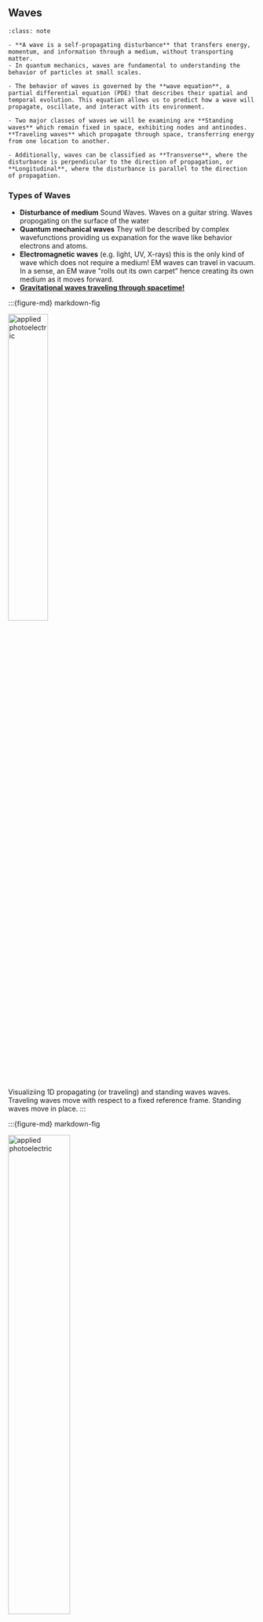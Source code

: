 
## Waves

```{admonition} What you need to know
:class: note

- **A wave is a self-propagating disturbance** that transfers energy, momentum, and information through a medium, without transporting matter. 
- In quantum mechanics, waves are fundamental to understanding the behavior of particles at small scales.

- The behavior of waves is governed by the **wave equation**, a partial differential equation (PDE) that describes their spatial and temporal evolution. This equation allows us to predict how a wave will propagate, oscillate, and interact with its environment.

- Two major classes of waves we will be examining are **Standing waves** which remain fixed in space, exhibiting nodes and antinodes. **Traveling waves** which propagate through space, transferring energy from one location to another.

- Additionally, waves can be classified as **Transverse**, where the disturbance is perpendicular to the direction of propagation, or **Longitudinal**, where the disturbance is parallel to the direction of propagation.
```


### Types of Waves

- **Disturbance of medium** Sound Waves. Waves on a guitar string. Waves propogating on the surface of the water
- **Quantum mechanical waves** They will be described by complex wavefunctions providing us expanation for the wave like behavior electrons and atoms. 
- **Electromagnetic waves** (e.g. light, UV, X-rays) this is the only kind of wave which does not require a medium! EM waves can travel in vacuum. In a sense, an EM wave "rolls out its own carpet” hence creating its own medium as it moves forward. 
- [**Gravitational waves traveling through spacetime!**]((https://www.youtube.com/watch?v=xj6vV3T4ok8)) 


:::{figure-md} markdown-fig

<img src="./images/propage_stand.gif" alt="applied photoelectric" class="bg-primary mb-1" width="40%">

Visualiziing 1D propagating (or traveling) and standing waves waves. Traveling waves move with respect to a fixed reference frame. Standing waves move in place. 
:::

:::{figure-md} markdown-fig

<img src="https://media.giphy.com/media/og52So0BUmZVe/giphy.gif" alt="applied photoelectric" class="bg-primary mb-1" width="50%">

Transverse waves carry distrubance perpendicular to the direction of wave propogation. Longitudinal waves carry disturbance along the direction of wave propogation. 
:::


### Defining wave mathematically  

- Since wave is a moving disturbance $u$, we describe this disturbance (e.g. vertical displacement) by specifying change of disturbance as a function of space $x$ and time $t$ via some mathematical function $f$: 

$$u = f(x, t)$$

- Imagine surfing on an ocean wave. For an observer (surfer) standing on a wave the wave stands still at the same coordinate $x'$. 
- For the observer standing on the shore the coordinate x of wave front moves away with a constant velocity: 

$$x=x'+vt$$

- Assuming that shape of the wave stays the same we can express the motion of wave in the reference frame of the still observer: 

$$f(x,t)=f(x')$$

$$u(x,t) = f(x-vt)$$


### Periodic traveling waves.

:::{figure-md} markdown-fig

<img src="./images/lec5_Introwave.jpg" alt="applied photoelectric" class="bg-primary mb-1" width="50%">

Wave that is periodic in space and time
:::

- We will be working a lot with periodic waves that have a periodic shape hence can be described by sine or cosine or their combination. Here is a general expression of sin wave: 

$$y(x,t)= A \sin(kx+\phi)$$

- Let us now turn this sinusoidal form into a wave traveling along x axis:

$$
y(x,t)= A \sin(k(x-vt)+\phi)=A \sin(kx-\omega t+\phi)
$$

- **Amplitude** $A$: specifies maximum disturbance. 
- **Wave number** $k$: specifies periodicity in space.
- **Angular frequency** $\omega=kv$: specifies periodicity in time.
- **Initial phase** $\phi$: initial phase. E.g where does wave start at $t=0$ $x=0$ often we just set $\phi=0$.

- When describing waves it is much more convenient to work with complex representation. One can always extract real or imaginary part after calculations. 

:::{admonition} **Complex exponential representation of waves**
:class: warning

$$u(x,t) = Ae^{i(kx-\omega t)}$$

:::


### Wave equation. 

- We obtain equation of motion by using the chain rule and taking partial derivatives of $u$ with respect to $x$ and $t$.

:::{admonition} **Waves satisfy a wave equation**
:class: dropdown, tip

 - take two derivatives with respect to $t$

$$u_{xx}^{''} = (ik)^2 u = -k^2u$$

- take two derivatives with respect to $x$

$$u_{tt}^{''} = (-i\omega)^2 u= -\omega^2u$$

- Now take the ration to replace u:


$$\frac{u_{xx}^{''}}{u_{tt}^{''}}  = \frac{k^2}{\omega^2} = \frac{1}{v^2}$$

$$u_{xx}^{''} = \frac{1}{v^2}u_{tt}^{''} $$

:::

- Just as in classical mechanics we need to take second derivative in order to get the equation of motion that is determined by initial position and velocity. By using the chain rule and taking one more derivative with respect to $x$ and $t$ we obtain:


:::{admonition}
:class: important

$$\frac{\partial^2 u(x,t)}{\partial x^2 } = \frac{1}{v^2}\frac{\partial^2 u(x,t)}{\partial t^2}$$ 

:::

- We just obtained a 1D classical wave equation. Solutions of this equation are functions of time and space called wave functions. 

### Combinding waves: interference

- We are often interested in the result of multiple waves interacting with one another which can be described mathematically when we add up waves. 

- Combinging waves creates a new wave that again obyes wave equation. This known as the **linear superposition principle**  if waves $u_A$ and $u_B$ are both solutions of the wave equation, then so is a wave $u_C = u_A + u_B$.


- **Interference** – a phenomenon of combining waves which results in a new wave of greater, lower, or the same amplitude.

:::{figure-md} markdown-fig

<img src="https://media.giphy.com/media/F3RijSq6e8fi8/giphy.gif" alt="applied photoelectric" class="bg-primary mb-1" width="70%">

Illustration of wave interference
:::



:::{admonition} **Wave interference: derivation**
:class: dropdown, tip

Consider two waves with the same wave number $k$ and angular frequency $\omega$, but with different phases $\phi_1$ and $\phi_2$. These two waves are given by:

$$
\Psi_1(x,t) = e^{i(kx - \omega t + \phi_1)}
$$

$$
\Psi_2(x,t) = e^{i(kx - \omega t + \phi_2)}
$$

To find the total wave function, we sum these two waves:

$$
\Psi_{\text{total}}(x,t) = \Psi_1(x,t) + \Psi_2(x,t) = e^{i(kx - \omega t + \phi_1)} + e^{i(kx - \omega t + \phi_2)}
$$

We can factor out the common term $e^{i(kx - \omega t)}$:

$$
\Psi_{\text{total}}(x,t) = e^{i(kx - \omega t)} \left( e^{i\phi_1} + e^{i\phi_2} \right)
$$

Next, we use Euler’s formula to express $e^{i\phi_1}$ and $e^{i\phi_2}$ in terms of cosines and sines:

$$
e^{i\phi_1} = \cos(\phi_1) + i\sin(\phi_1)
$$

$$
e^{i\phi_2} = \cos(\phi_2) + i\sin(\phi_2)
$$

So, the sum becomes:

$$
e^{i\phi_1} + e^{i\phi_2} = \left( \cos(\phi_1) + \cos(\phi_2) \right) + i \left( \sin(\phi_1) + \sin(\phi_2) \right)
$$

Thus, the total wave is:

$$
\Psi_{\text{total}}(x,t) = e^{i(kx - \omega t)} \left[ \left( \cos(\phi_1) + \cos(\phi_2) \right) + i \left( \sin(\phi_1) + \sin(\phi_2) \right) \right]
$$

- This expression describes the interference of two waves with the same $k$ and $\omega$ but different phases $\phi_1$ and $\phi_2$. The resulting wave depends on the sum of their real and imaginary parts, and the interference pattern is determined by the phase difference $\Delta \phi = \phi_2 - \phi_1$.

- For constructive interference, $\phi_1$ and $\phi_2$ must be in phase, while destructive interference occurs when they are out of phase.

:::

### Wave interference: demonstration. 

- When two waves interfere, their amplitude can double (constructive interference) become 0 (destructive interference) or anything in between:

- $\phi=0$ Fully constructive interference $y(x,t)=2A \cos(kx-\omega t)$
- $\phi=\pi$ Fully destructive interference. $y(x,t)=0$

:::{figure-md} markdown-fig

<img src="https://upload.wikimedia.org/wikipedia/commons/5/5d/Waventerference.gif" alt="applied photoelectric" class="bg-primary mb-1" width="70%">

Constructive vs destructive intereference. 
:::

### Example Problems





